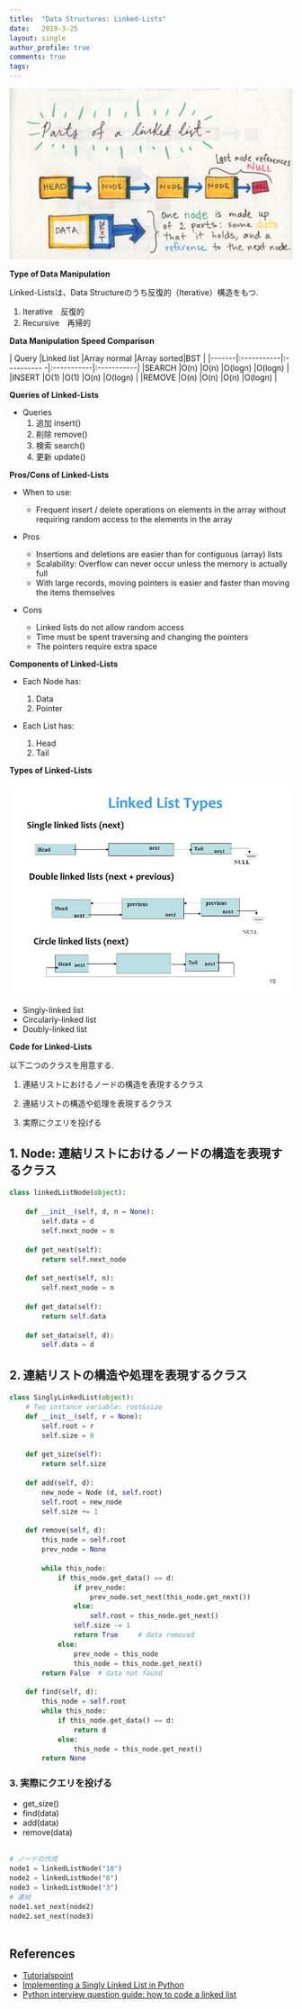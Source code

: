 ```yaml
---
title:  "Data Structures: Linked-Lists"
date:   2019-3-25
layout: single
author_profile: true
comments: true
tags:
---
```


![](/pics/keras/ll.jpeg)

**Type of Data Manipulation**

Linked-Listsは、Data Structureのうち反復的（Iterative）構造をもつ.

1. Iterative　反復的
2. Recursive　再帰的

**Data Manipulation Speed Comparison**

| Query |Linked list |Array normal |Array sorted|BST         |
|-------|:-----------|:---------- -|:-----------|:-----------|
|SEARCH |O(n)        |O(n)         |O(logn)     |O(logn)     |
|INSERT |O(1)        |O(1)         |O(n)        |O(logn)     |
|REMOVE |O(n)        |O(n)         |O(n)        |O(logn)     |

**Queries of Linked-Lists**

- Queries
  1. 追加 insert()
  2. 削除 remove()
  3. 検索 search()
  4. 更新 update()

**Pros/Cons of Linked-Lists**

- When to use:
  - Frequent insert / delete operations on elements in the array without requiring random access to the elements in the array

- Pros
  -	Insertions and deletions are easier than for contiguous (array) lists
  -	Scalability: Overflow can never occur unless the memory is actually full
  -	With large records, moving pointers is easier and faster than moving the items themselves

- Cons
  -	Linked lists do not allow random access
  -	Time must be spent traversing and changing the pointers
  -	The pointers require extra space

**Components of Linked-Lists**

- Each Node has:
  1. Data
  2. Pointer

- Each List has:
  1. Head
  2. Tail

**Types of Linked-Lists**

![](/pics/keras/pp.jpg)

- Singly-linked list
- Circularly-linked list
- Doubly-linked list

**Code for Linked-Lists**

以下二つのクラスを用意する.

1. 連結リストにおけるノードの構造を表現するクラス
2. 連結リストの構造や処理を表現するクラス

3. 実際にクエリを投げる

## 1. Node: 連結リストにおけるノードの構造を表現するクラス

```python
class linkedListNode(object):

    def __init__(self, d, n = None):
        self.data = d
        self.next_node = n

    def get_next(self):
        return self.next_node

    def set_next(self, n):
        self.next_node = n

    def get_data(self):
        return self.data

    def set_data(self, d):
        self.data = d
```

## 2. 連結リストの構造や処理を表現するクラス

```python
class SinglyLinkedList(object):
    # Two instance variable: root&size
    def __init__(self, r = None):
        self.root = r
        self.size = 0

    def get_size(self):
        return self.size

    def add(self, d):
        new_node = Node (d, self.root)
        self.root = new_node
        self.size += 1

    def remove(self, d):
        this_node = self.root
        prev_node = None

        while this_node:
            if this_node.get_data() == d:
                if prev_node:
                    prev_node.set_next(this_node.get_next())
                else:
                    self.root = this_node.get_next()
                self.size -= 1
                return True		# data removed
            else:
                prev_node = this_node
                this_node = this_node.get_next()
        return False  # data not found

    def find(self, d):
        this_node = self.root
        while this_node:
            if this_node.get_data() == d:
                return d
            else:
                this_node = this_node.get_next()
        return None
```

### 3. 実際にクエリを投げる

- get_size()
- find(data)
- add(data)
- remove(data)

```python

# ノードの作成
node1 = linkedListNode("10")
node2 = linkedListNode("6")
node3 = linkedListNode("3")
# 連結
node1.set_next(node2)
node2.set_next(node3)



```

## References

- [Tutorialspoint](https://www.tutorialspoint.com/python/python_linked_lists.htm)
- [Implementing a Singly Linked List in Python](https://www.codefellows.org/blog/implementing-a-singly-linked-list-in-python/)
- [Python interview question guide: how to code a linked list](https://medium.freecodecamp.org/python-interview-question-guide-how-to-code-a-linked-list-fd77cbbd367d)

